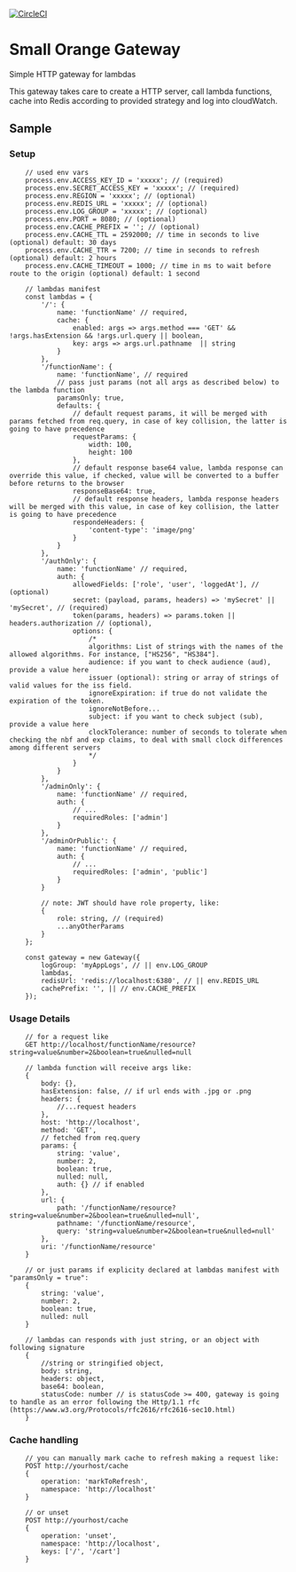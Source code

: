 [![CircleCI](https://circleci.com/gh/feliperohdee/smallorange-gateway.svg?style=svg)](https://circleci.com/gh/feliperohdee/smallorange-gateway)

# Small Orange Gateway

Simple HTTP gateway for lambdas

This gateway takes care to create a HTTP server, call lambda functions, cache into Redis according to provided strategy and log into cloudWatch.

## Sample

### Setup
		// used env vars
		process.env.ACCESS_KEY_ID = 'xxxxx'; // (required)
		process.env.SECRET_ACCESS_KEY = 'xxxxx'; // (required)
		process.env.REGION = 'xxxxx'; // (optional)
		process.env.REDIS_URL = 'xxxxx'; // (optional)
		process.env.LOG_GROUP = 'xxxxx'; // (optional)
		process.env.PORT = 8080; // (optional)
		process.env.CACHE_PREFIX = ''; // (optional)
		process.env.CACHE_TTL = 2592000; // time in seconds to live (optional) default: 30 days
		process.env.CACHE_TTR = 7200; // time in seconds to refresh (optional) default: 2 hours
		process.env.CACHE_TIMEOUT = 1000; // time in ms to wait before route to the origin (optional) default: 1 second

		// lambdas manifest
		const lambdas = {
			'/': {
				name: 'functionName' // required,
				cache: {
					enabled: args => args.method === 'GET' && !args.hasExtension && !args.url.query || boolean,
					key: args => args.url.pathname  || string
				}
			},
			'/functionName': {
				name: 'functionName', // required
				// pass just params (not all args as described below) to the lambda function
				paramsOnly: true,
				defaults: {
					// default request params, it will be merged with params fetched from req.query, in case of key collision, the latter is going to have precedence
					requestParams: {
						width: 100,
						height: 100
					},
					// default response base64 value, lambda response can override this value, if checked, value will be converted to a buffer before returns to the browser
					responseBase64: true,
					// default response headers, lambda response headers will be merged with this value, in case of key collision, the latter is going to have precedence
					respondeHeaders: {
						'content-type': 'image/png'
					}
				}
			},
			'/authOnly': {
				name: 'functionName' // required,
				auth: {
					allowedFields: ['role', 'user', 'loggedAt'], // (optional)
					secret: (payload, params, headers) => 'mySecret' || 'mySecret', // (required)
					token(params, headers) => params.token || headers.authorization // (optional),
					options: {
						/*
						algorithms: List of strings with the names of the allowed algorithms. For instance, ["HS256", "HS384"].
						audience: if you want to check audience (aud), provide a value here
						issuer (optional): string or array of strings of valid values for the iss field.
						ignoreExpiration: if true do not validate the expiration of the token.
						ignoreNotBefore...
						subject: if you want to check subject (sub), provide a value here
						clockTolerance: number of seconds to tolerate when checking the nbf and exp claims, to deal with small clock differences among different servers
						*/
					}
				}
			},
			'/adminOnly': {
				name: 'functionName' // required,
				auth: {
					// ...
					requiredRoles: ['admin']
				}
			},
			'/adminOrPublic': {
				name: 'functionName' // required,
				auth: {
					// ...
					requiredRoles: ['admin', 'public']
				}
			}

			// note: JWT should have role property, like:
			{
				role: string, // (required)
				...anyOtherParams
			}
		};

		const gateway = new Gateway({
			logGroup: 'myAppLogs', // || env.LOG_GROUP
			lambdas,
			redisUrl: 'redis://localhost:6380', // || env.REDIS_URL
			cachePrefix: '', || // env.CACHE_PREFIX
		});

### Usage Details
		// for a request like
		GET http://localhost/functionName/resource?string=value&number=2&boolean=true&nulled=null

		// lambda function will receive args like:
		{
			body: {},
			hasExtension: false, // if url ends with .jpg or .png
			headers: {
				//...request headers
			},
			host: 'http://localhost',
			method: 'GET',
			// fetched from req.query
			params: {
				string: 'value',
				number: 2,
				boolean: true,
				nulled: null,
				auth: {} // if enabled
			},
			url: {
				path: '/functionName/resource?string=value&number=2&boolean=true&nulled=null',
				pathname: '/functionName/resource',
				query: 'string=value&number=2&boolean=true&nulled=null'
			},
			uri: '/functionName/resource'
		}

		// or just params if explicity declared at lambdas manifest with "paramsOnly = true":
		{
			string: 'value',
			number: 2,
			boolean: true,
			nulled: null
		}

		// lambdas can responds with just string, or an object with following signature
		{	
			//string or stringified object,
			body: string,
			headers: object,
			base64: boolean,
			statusCode: number // is statusCode >= 400, gateway is going to handle as an error following the Http/1.1 rfc (https://www.w3.org/Protocols/rfc2616/rfc2616-sec10.html)
		}

### Cache handling
		// you can manually mark cache to refresh making a request like:
		POST http://yourhost/cache
		{
			operation: 'markToRefresh',
			namespace: 'http://localhost'
		}

		// or unset
		POST http://yourhost/cache
		{
			operation: 'unset',
			namespace: 'http://localhost',
			keys: ['/', '/cart']
		}

